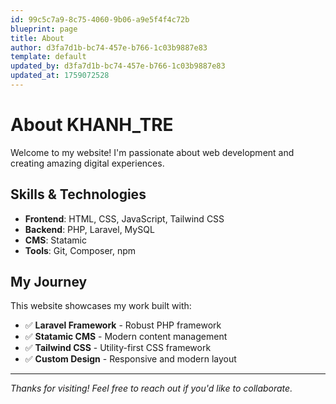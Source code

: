 ```yaml
---
id: 99c5c7a9-8c75-4060-9b06-a9e5f4f4c72b
blueprint: page
title: About
author: d3fa7d1b-bc74-457e-b766-1c03b9887e83
template: default
updated_by: d3fa7d1b-bc74-457e-b766-1c03b9887e83
updated_at: 1759072528
---
```


# About **KHANH_TRE**

Welcome to my website! I'm passionate about web development and creating amazing digital experiences.

## Skills & Technologies

- **Frontend**: HTML, CSS, JavaScript, Tailwind CSS
- **Backend**: PHP, Laravel, MySQL
- **CMS**: Statamic
- **Tools**: Git, Composer, npm

## My Journey

This website showcases my work built with:

- ✅ **Laravel Framework** - Robust PHP framework
- ✅ **Statamic CMS** - Modern content management
- ✅ **Tailwind CSS** - Utility-first CSS framework
- ✅ **Custom Design** - Responsive and modern layout

---

*Thanks for visiting! Feel free to reach out if you'd like to collaborate.*